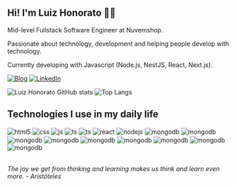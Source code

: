 
## Hi! I'm Luiz Honorato 👋🏾

Mid-level Fullstack Software Engineer at Nuvemshop.

Passionate about technology, development and helping people develop with technology.

Currently developing with Javascript (Node.js, NestJS, React, Next.js).

[![Blog](https://img.shields.io/website?label=luizhonorato.dev&style=for-the-badge&url=https://luizhonorato.dev/)](https://luizhonorato.dev)
[![LinkedIn](https://img.shields.io/badge/LinkedIn-0077B5?style=for-the-badge&logo=linkedin&logoColor=white)](https://www.linkedin.com/in/luiz-honorato)

![Luiz Honorato GitHub stats](https://github-readme-stats.vercel.app/api?username=LuizHonorato&show_icons=true&theme=dracula)
![Top Langs](https://github-readme-stats.vercel.app/api/top-langs/?username=LuizHonorato&layout=compact)

## Technologies I use in my daily life

<div style="display: inline_block">
  <img align="center" alt="html5" src="https://img.shields.io/badge/HTML5-E34F26?style=for-the-badge&logo=html5&logoColor=white" />
  <img align="center" alt="css" src="https://img.shields.io/badge/CSS3-1572B6?style=for-the-badge&logo=css3&logoColor=white" />
  <img align="center" alt="js" src="https://img.shields.io/badge/JavaScript-F7DF1E?style=for-the-badge&logo=javascript&logoColor=black" />
  <img align="center" alt="ts" src="https://img.shields.io/badge/TypeScript-007ACC?style=for-the-badge&logo=typescript&logoColor=white" />
  <img align="center" alt="ts" src="https://img.shields.io/badge/PHP-777BB4?style=for-the-badge&logo=php&logoColor=white" />
  <img align="center" alt="react" src="https://img.shields.io/badge/React-20232A?style=for-the-badge&logo=react&logoColor=61DAFB" />
  <img align="center" alt="nodejs" src="https://img.shields.io/badge/Node.js-43853D?style=for-the-badge&logo=node.js&logoColor=white" />
  <img align="center" alt="mongodb" src="https://img.shields.io/badge/PostgreSQL-316192?style=for-the-badge&logo=postgresql&logoColor=white" />
  <img align="center" alt="mongodb" src="https://img.shields.io/badge/MySQL-005C84?style=for-the-badge&logo=mysql&logoColor=white" />
  <img align="center" alt="mongodb" src="https://img.shields.io/badge/MongoDB-4EA94B?style=for-the-badge&logo=mongodb&logoColor=white" />
  <img align="center" alt="mongodb" src="https://img.shields.io/badge/Tailwind_CSS-38B2AC?style=for-the-badge&logo=tailwind-css&logoColor=white" />
  <img align="center" alt="mongodb" src="https://img.shields.io/badge/Amazon_AWS-232F3E?style=for-the-badge&logo=amazon-aws&logoColor=white" />
  <img align="center" alt="mongodb" src="https://img.shields.io/badge/Jest-323330?style=for-the-badge&logo=Jest&logoColor=white" />
  <img align="center" alt="mongodb" src="https://img.shields.io/badge/circleci-343434?style=for-the-badge&logo=circleci&logoColor=white" />
  <img align="center" alt="mongodb" src="https://img.shields.io/badge/GitHub_Actions-2088FF?style=for-the-badge&logo=github-actions&logoColor=white" />
  <img align="center" alt="mongodb" src="https://img.shields.io/badge/Prisma-3982CE?style=for-the-badge&logo=Prisma&logoColor=white" />
</div><br/>

<i>The joy we get from thinking and learning makes us think and learn even more. - Aristóteles</i>
